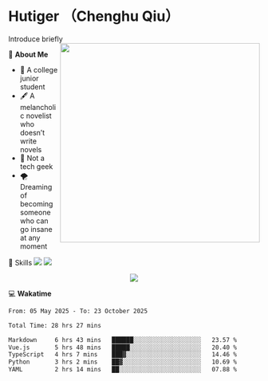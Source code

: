 # Hutiger （Chenghu Qiu）
Introduce briefly
<a href="#">
<img align="right" width="400" src="https://github-readme-stats-tau-lilac-25.vercel.app/api/top-langs/?username=hutiger9&layout=compact&langs_count=8&theme=transparent" />
</a>

💭 **About Me**

- 🏫 A college junior student
- 🖋️ A melancholic novelist who doesn’t write novels
- 🚫 Not a tech geek
- 🌪️ Dreaming of becoming someone who can go insane at any moment


🚀 Skills
![](https://img.shields.io/badge/-python-3e74a2?style=for-the-badge&logo=Python&logoColor=fff)
![](https://img.shields.io/badge/-pytorch-ee4c2c?style=for-the-badge&logo=PyTorch&logoColor=fff)

</p>
    <p align="center">
    <img src="https://profile-counter.glitch.me/{hutiger9}/count.svg" />
</p>


💻 **Wakatime**

<!--START_SECTION:waka-->

```txt
From: 05 May 2025 - To: 23 October 2025

Total Time: 28 hrs 27 mins

Markdown     6 hrs 43 mins   ██████░░░░░░░░░░░░░░░░░░░   23.57 %
Vue.js       5 hrs 48 mins   █████░░░░░░░░░░░░░░░░░░░░   20.40 %
TypeScript   4 hrs 7 mins    ███▓░░░░░░░░░░░░░░░░░░░░░   14.46 %
Python       3 hrs 2 mins    ██▓░░░░░░░░░░░░░░░░░░░░░░   10.69 %
YAML         2 hrs 14 mins   ██░░░░░░░░░░░░░░░░░░░░░░░   07.88 %
```

<!--END_SECTION:waka-->
